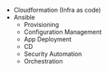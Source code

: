 - Cloudformation (Infra as code)
- Ansible 
    - Provisioning
    - Configuration Management
    - App Deployment
    - CD
    - Security Automation
    - Orchestration
